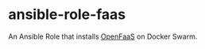 # ansible-role-faas

An Ansible Role that installs [OpenFaaS](https://www.openfaas.com/) on Docker Swarm.